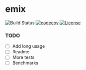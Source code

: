 # emix

![Build Status](https://github.com/icefed/emix/actions/workflows/go.yml/badge.svg)
[![codecov](https://codecov.io/gh/icefed/emix/graph/badge.svg?token=NNZBHE5S3S)](https://codecov.io/gh/icefed/emix)
[![License](https://img.shields.io/github/license/icefed/emix)](./LICENSE)

### TODO

- [ ] Add long usage
- [ ] Readme
- [ ] More tests
- [ ] Benchmarks
